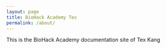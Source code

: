 ```yaml
---
layout: page
title: BioHack Academy Tex
permalink: /about/
---
```


This is the BioHack Academy documentation site of Tex Kang

